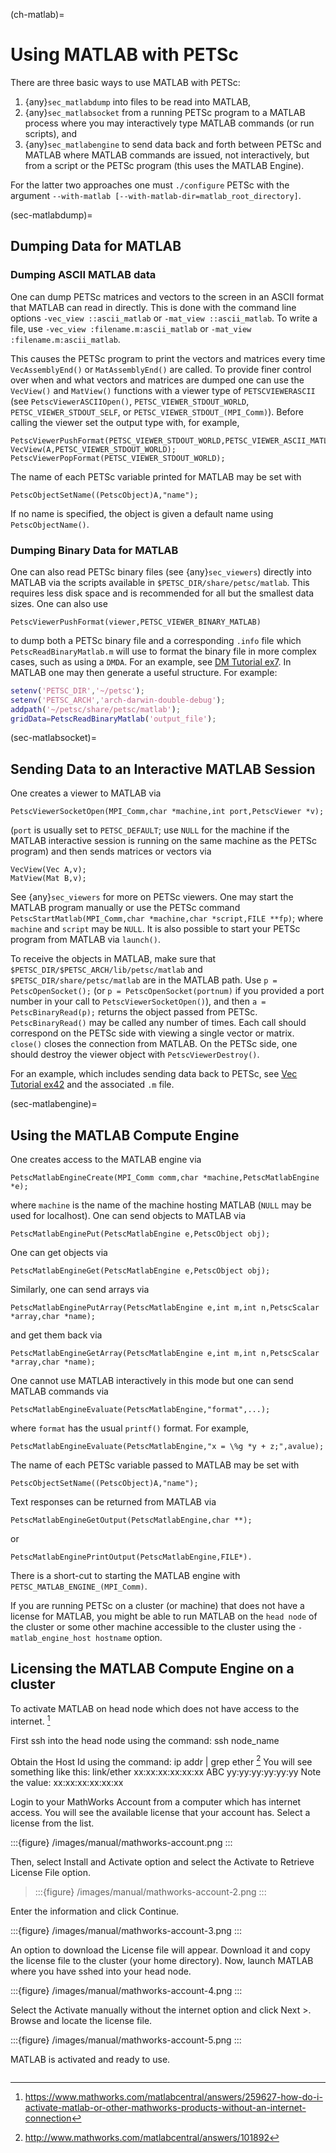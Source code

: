 (ch-matlab)=

# Using MATLAB with PETSc

There are three basic ways to use MATLAB with PETSc:

1. {any}`sec_matlabdump` into files to be read into
   MATLAB,
2. {any}`sec_matlabsocket`  from
   a running PETSc program to a MATLAB process where you may
   interactively type MATLAB commands (or run scripts), and
3. {any}`sec_matlabengine` to send data back
   and forth between PETSc and MATLAB where MATLAB commands are issued,
   not interactively, but from a script or the PETSc program (this uses
   the MATLAB Engine).

For the latter two approaches one must `./configure` PETSc with the argument `--with-matlab [--with-matlab-dir=matlab_root_directory]`.

(sec-matlabdump)=

## Dumping Data for MATLAB

### Dumping ASCII MATLAB data

One can dump PETSc matrices and vectors to the screen in an ASCII format
that MATLAB can read in directly. This is done with the command line
options `-vec_view ::ascii_matlab` or `-mat_view ::ascii_matlab`. To
write a file, use `-vec_view :filename.m:ascii_matlab` or
`-mat_view :filename.m:ascii_matlab`.

This causes the PETSc program to print the vectors and matrices every
time `VecAssemblyEnd()` or `MatAssemblyEnd()` are called. To provide
finer control over when and what vectors and matrices are dumped one can
use the `VecView()` and `MatView()` functions with a viewer type of
`PETSCVIEWERASCII` (see `PetscViewerASCIIOpen()`, `PETSC_VIEWER_STDOUT_WORLD`,
`PETSC_VIEWER_STDOUT_SELF`, or `PETSC_VIEWER_STDOUT_(MPI_Comm)`).
Before calling the viewer set the output type with, for example,

```
PetscViewerPushFormat(PETSC_VIEWER_STDOUT_WORLD,PETSC_VIEWER_ASCII_MATLAB);
VecView(A,PETSC_VIEWER_STDOUT_WORLD);
PetscViewerPopFormat(PETSC_VIEWER_STDOUT_WORLD);
```

The name of each PETSc variable printed for MATLAB may be set with

```
PetscObjectSetName((PetscObject)A,"name");
```

If no name is specified, the object is given a default name using
`PetscObjectName()`.

### Dumping Binary Data for MATLAB

One can also read PETSc binary files (see
{any}`sec_viewers`) directly into MATLAB via the scripts available
in `$PETSC_DIR/share/petsc/matlab`. This requires less disk space and is
recommended for all but the smallest data sizes. One can also use

```
PetscViewerPushFormat(viewer,PETSC_VIEWER_BINARY_MATLAB)
```

to dump both a PETSc binary file and a corresponding `.info` file
which `PetscReadBinaryMatlab.m` will use to format the binary file in
more complex cases, such as using a `DMDA`. For an example, see
[DM Tutorial ex7](PETSC_DOC_OUT_ROOT_PLACEHOLDER/src/dm/tutorials/ex7.c.html).
In MATLAB one may then generate a useful structure. For
example:

```matlab
setenv('PETSC_DIR','~/petsc');
setenv('PETSC_ARCH','arch-darwin-double-debug');
addpath('~/petsc/share/petsc/matlab');
gridData=PetscReadBinaryMatlab('output_file');
```

(sec-matlabsocket)=

## Sending Data to an Interactive MATLAB Session

One creates a viewer to MATLAB via

```
PetscViewerSocketOpen(MPI_Comm,char *machine,int port,PetscViewer *v);
```

(`port` is usually set to `PETSC_DEFAULT`; use `NULL` for the
machine if the MATLAB interactive session is running on the same machine
as the PETSc program) and then sends matrices or vectors via

```
VecView(Vec A,v);
MatView(Mat B,v);
```

See {any}`sec_viewers` for more on PETSc viewers. One may
start the MATLAB program manually or use the PETSc command
`PetscStartMatlab(MPI_Comm,char *machine,char *script,FILE **fp)`;
where `machine` and `script` may be `NULL`. It is also possible to
start your PETSc program from MATLAB via `launch()`.

To receive the objects in MATLAB, make sure that
`$PETSC_DIR/$PETSC_ARCH/lib/petsc/matlab` and
`$PETSC_DIR/share/petsc/matlab` are in the MATLAB path. Use
`p = PetscOpenSocket();` (or `p = PetscOpenSocket(portnum)` if you
provided a port number in your call to `PetscViewerSocketOpen()`), and
then `a = PetscBinaryRead(p);` returns the object passed from PETSc.
`PetscBinaryRead()` may be called any number of times. Each call
should correspond on the PETSc side with viewing a single vector or
matrix. `close()` closes the connection from MATLAB. On the PETSc
side, one should destroy the viewer object with
`PetscViewerDestroy()`.

For an example, which includes sending data back to PETSc, see
[Vec Tutorial ex42](PETSC_DOC_OUT_ROOT_PLACEHOLDER/src/vec/vec/tutorials/ex42.c.html)
and the associated `.m` file.

(sec-matlabengine)=

## Using the MATLAB Compute Engine

One creates access to the MATLAB engine via

```
PetscMatlabEngineCreate(MPI_Comm comm,char *machine,PetscMatlabEngine *e);
```

where `machine` is the name of the machine hosting MATLAB (`NULL`
may be used for localhost). One can send objects to MATLAB via

```
PetscMatlabEnginePut(PetscMatlabEngine e,PetscObject obj);
```

One can get objects via

```
PetscMatlabEngineGet(PetscMatlabEngine e,PetscObject obj);
```

Similarly, one can send arrays via

```
PetscMatlabEnginePutArray(PetscMatlabEngine e,int m,int n,PetscScalar *array,char *name);
```

and get them back via

```
PetscMatlabEngineGetArray(PetscMatlabEngine e,int m,int n,PetscScalar *array,char *name);
```

One cannot use MATLAB interactively in this mode but one can send MATLAB
commands via

```
PetscMatlabEngineEvaluate(PetscMatlabEngine,"format",...);
```

where `format` has the usual `printf()` format. For example,

```
PetscMatlabEngineEvaluate(PetscMatlabEngine,"x = \%g *y + z;",avalue);
```

The name of each PETSc variable passed to MATLAB may be set with

```
PetscObjectSetName((PetscObject)A,"name");
```

Text responses can be returned from MATLAB via

```
PetscMatlabEngineGetOutput(PetscMatlabEngine,char **);
```

or

```
PetscMatlabEnginePrintOutput(PetscMatlabEngine,FILE*).
```

There is a short-cut to starting the MATLAB engine with
`PETSC_MATLAB_ENGINE_(MPI_Comm)`.

If you are running PETSc on a cluster (or machine) that does not have a license for MATLAB, you might be able to run MATLAB on the
`head node` of the cluster or some other machine accessible to the cluster using the `-matlab_engine_host hostname` option.

## Licensing the MATLAB Compute Engine on a cluster

To activate MATLAB on head node which does not have access to the internet. [^matlabsection-footnote]

First ssh into the head node using the command:    ssh node_name

Obtain the Host Id using the command:     ip addr | grep ether     [^matlabsection-footnote2]
You will see something like this:  link/ether xx:xx:xx:xx:xx:xx ABC yy:yy:yy:yy:yy:yy
Note the value: xx:xx:xx:xx:xx:xx

Login to your MathWorks Account from a computer which has internet access. You will see the available license that your account has. Select a license from the list.

:::{figure} /images/manual/mathworks-account.png
:::

Then, select Install and Activate option and select the Activate to Retrieve License File option.

> :::{figure} /images/manual/mathworks-account-2.png
> :::

Enter the information and click Continue.

:::{figure} /images/manual/mathworks-account-3.png
:::

An option to download the License file will appear. Download it and copy the license file to the cluster (your home directory).
Now, launch MATLAB where you have sshed into your head node.

:::{figure} /images/manual/mathworks-account-4.png
:::

Select the Activate manually without the internet option and click Next >.
Browse and locate the license file.

:::{figure} /images/manual/mathworks-account-5.png
:::

MATLAB is activated and ready to use.

```{rubric} Footnotes
```

[^matlabsection-footnote]: <https://www.mathworks.com/matlabcentral/answers/259627-how-do-i-activate-matlab-or-other-mathworks-products-without-an-internet-connection>

[^matlabsection-footnote2]: <http://www.mathworks.com/matlabcentral/answers/101892>
